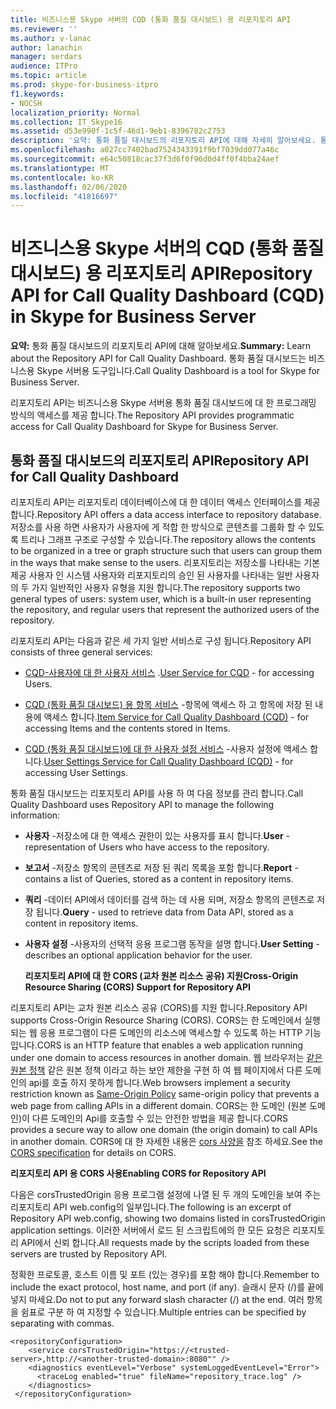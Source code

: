 ```yaml
---
title: 비즈니스용 Skype 서버의 CQD (통화 품질 대시보드) 용 리포지토리 API
ms.reviewer: ''
ms.author: v-lanac
author: lanachin
manager: serdars
audience: ITPro
ms.topic: article
ms.prod: skype-for-business-itpro
f1.keywords:
- NOCSH
localization_priority: Normal
ms.collection: IT_Skype16
ms.assetid: d53e990f-1c5f-46d1-9eb1-8396782c2753
description: '요약: 통화 품질 대시보드의 리포지토리 API에 대해 자세히 알아보세요. 통화 품질 대시보드는 비즈니스용 Skype 서버용 도구입니다.'
ms.openlocfilehash: a027cc7402bad7524343391f9bf7039dd077a46c
ms.sourcegitcommit: e64c50818cac37f3d6f0f96d0d4ff0f4bba24aef
ms.translationtype: MT
ms.contentlocale: ko-KR
ms.lasthandoff: 02/06/2020
ms.locfileid: "41816697"
---
```

# <a name="repository-api-for-call-quality-dashboard-cqd-in-skype-for-business-server"></a><span data-ttu-id="ff6f3-104">비즈니스용 Skype 서버의 CQD (통화 품질 대시보드) 용 리포지토리 API</span><span class="sxs-lookup"><span data-stu-id="ff6f3-104">Repository API for Call Quality Dashboard (CQD) in Skype for Business Server</span></span>
 
<span data-ttu-id="ff6f3-105">**요약:** 통화 품질 대시보드의 리포지토리 API에 대해 알아보세요.</span><span class="sxs-lookup"><span data-stu-id="ff6f3-105">**Summary:** Learn about the Repository API for Call Quality Dashboard.</span></span> <span data-ttu-id="ff6f3-106">통화 품질 대시보드는 비즈니스용 Skype 서버용 도구입니다.</span><span class="sxs-lookup"><span data-stu-id="ff6f3-106">Call Quality Dashboard is a tool for Skype for Business Server.</span></span>
  
<span data-ttu-id="ff6f3-107">리포지토리 API는 비즈니스용 Skype 서버용 통화 품질 대시보드에 대 한 프로그래밍 방식의 액세스를 제공 합니다.</span><span class="sxs-lookup"><span data-stu-id="ff6f3-107">The Repository API provides programmatic access for Call Quality Dashboard for Skype for Business Server.</span></span>
  
## <a name="repository-api-for-call-quality-dashboard"></a><span data-ttu-id="ff6f3-108">통화 품질 대시보드의 리포지토리 API</span><span class="sxs-lookup"><span data-stu-id="ff6f3-108">Repository API for Call Quality Dashboard</span></span>

<span data-ttu-id="ff6f3-109">리포지토리 API는 리포지토리 데이터베이스에 대 한 데이터 액세스 인터페이스를 제공 합니다.</span><span class="sxs-lookup"><span data-stu-id="ff6f3-109">Repository API offers a data access interface to repository database.</span></span> <span data-ttu-id="ff6f3-110">저장소를 사용 하면 사용자가 사용자에 게 적합 한 방식으로 콘텐츠를 그룹화 할 수 있도록 트리나 그래프 구조로 구성할 수 있습니다.</span><span class="sxs-lookup"><span data-stu-id="ff6f3-110">The repository allows the contents to be organized in a tree or graph structure such that users can group them in the ways that make sense to the users.</span></span> <span data-ttu-id="ff6f3-111">리포지토리는 저장소를 나타내는 기본 제공 사용자 인 시스템 사용자와 리포지토리의 승인 된 사용자를 나타내는 일반 사용자의 두 가지 일반적인 사용자 유형을 지원 합니다.</span><span class="sxs-lookup"><span data-stu-id="ff6f3-111">The repository supports two general types of users: system user, which is a built-in user representing the repository, and regular users that represent the authorized users of the repository.</span></span>
  
<span data-ttu-id="ff6f3-112">리포지토리 API는 다음과 같은 세 가지 일반 서비스로 구성 됩니다.</span><span class="sxs-lookup"><span data-stu-id="ff6f3-112">Repository API consists of three general services:</span></span> 
  
- <span data-ttu-id="ff6f3-113">[CQD-사용자에 대 한 사용자 서비스](user-service.md) .</span><span class="sxs-lookup"><span data-stu-id="ff6f3-113">[User Service for CQD](user-service.md) - for accessing Users.</span></span>
    
- <span data-ttu-id="ff6f3-114">[CQD (통화 품질 대시보드) 용 항목 서비스](item-service.md) -항목에 액세스 하 고 항목에 저장 된 내용에 액세스 합니다.</span><span class="sxs-lookup"><span data-stu-id="ff6f3-114">[Item Service for Call Quality Dashboard (CQD)](item-service.md) - for accessing Items and the contents stored in Items.</span></span>
    
- <span data-ttu-id="ff6f3-115">[CQD (통화 품질 대시보드)에 대 한 사용자 설정 서비스](user-settings-service.md) -사용자 설정에 액세스 합니다.</span><span class="sxs-lookup"><span data-stu-id="ff6f3-115">[User Settings Service for Call Quality Dashboard (CQD)](user-settings-service.md) - for accessing User Settings.</span></span>
    
<span data-ttu-id="ff6f3-116">통화 품질 대시보드는 리포지토리 API를 사용 하 여 다음 정보를 관리 합니다.</span><span class="sxs-lookup"><span data-stu-id="ff6f3-116">Call Quality Dashboard uses Repository API to manage the following information:</span></span> 
  
- <span data-ttu-id="ff6f3-117">**사용자** -저장소에 대 한 액세스 권한이 있는 사용자를 표시 합니다.</span><span class="sxs-lookup"><span data-stu-id="ff6f3-117">**User** - representation of Users who have access to the repository.</span></span>
    
- <span data-ttu-id="ff6f3-118">**보고서** -저장소 항목의 콘텐츠로 저장 된 쿼리 목록을 포함 합니다.</span><span class="sxs-lookup"><span data-stu-id="ff6f3-118">**Report** - contains a list of Queries, stored as a content in repository items.</span></span>
    
- <span data-ttu-id="ff6f3-119">**쿼리** -데이터 API에서 데이터를 검색 하는 데 사용 되며, 저장소 항목의 콘텐츠로 저장 됩니다.</span><span class="sxs-lookup"><span data-stu-id="ff6f3-119">**Query** - used to retrieve data from Data API, stored as a content in repository items.</span></span>
    
- <span data-ttu-id="ff6f3-120">**사용자 설정** -사용자의 선택적 응용 프로그램 동작을 설명 합니다.</span><span class="sxs-lookup"><span data-stu-id="ff6f3-120">**User Setting** - describes an optional application behavior for the user.</span></span>
    
  <span data-ttu-id="ff6f3-121">**리포지토리 API에 대 한 CORS (교차 원본 리소스 공유) 지원**</span><span class="sxs-lookup"><span data-stu-id="ff6f3-121">**Cross-Origin Resource Sharing (CORS) Support for Repository API**</span></span>
  
<span data-ttu-id="ff6f3-122">리포지토리 API는 교차 원본 리소스 공유 (CORS)를 지원 합니다.</span><span class="sxs-lookup"><span data-stu-id="ff6f3-122">Repository API supports Cross-Origin Resource Sharing (CORS).</span></span> <span data-ttu-id="ff6f3-123">CORS는 한 도메인에서 실행 되는 웹 응용 프로그램이 다른 도메인의 리소스에 액세스할 수 있도록 하는 HTTP 기능입니다.</span><span class="sxs-lookup"><span data-stu-id="ff6f3-123">CORS is an HTTP feature that enables a web application running under one domain to access resources in another domain.</span></span> <span data-ttu-id="ff6f3-124">웹 브라우저는 [같은 원본 정책](https://www.w3.org/Security/wiki/Same_Origin_Policy) 같은 원본 정책 이라고 하는 보안 제한을 구현 하 여 웹 페이지에서 다른 도메인의 api를 호출 하지 못하게 합니다.</span><span class="sxs-lookup"><span data-stu-id="ff6f3-124">Web browsers implement a security restriction known as [Same-Origin Policy](https://www.w3.org/Security/wiki/Same_Origin_Policy) same-origin policy that prevents a web page from calling APIs in a different domain.</span></span> <span data-ttu-id="ff6f3-125">CORS는 한 도메인 (원본 도메인)이 다른 도메인의 Api를 호출할 수 있는 안전한 방법을 제공 합니다.</span><span class="sxs-lookup"><span data-stu-id="ff6f3-125">CORS provides a secure way to allow one domain (the origin domain) to call APIs in another domain.</span></span> <span data-ttu-id="ff6f3-126">CORS에 대 한 자세한 내용은 [cors 사양을](https://www.w3.org/TR/cors/) 참조 하세요.</span><span class="sxs-lookup"><span data-stu-id="ff6f3-126">See the [CORS specification](https://www.w3.org/TR/cors/) for details on CORS.</span></span>
  
 <span data-ttu-id="ff6f3-127">**리포지토리 API 용 CORS 사용**</span><span class="sxs-lookup"><span data-stu-id="ff6f3-127">**Enabling CORS for Repository API**</span></span>
  
 <span data-ttu-id="ff6f3-128">다음은 corsTrustedOrigin 응용 프로그램 설정에 나열 된 두 개의 도메인을 보여 주는 리포지토리 API web.config의 일부입니다.</span><span class="sxs-lookup"><span data-stu-id="ff6f3-128">The following is an excerpt of Repository API web.config, showing two domains listed in corsTrustedOrigin application settings.</span></span> <span data-ttu-id="ff6f3-129">이러한 서버에서 로드 된 스크립트에의 한 모든 요청은 리포지토리 API에서 신뢰 합니다.</span><span class="sxs-lookup"><span data-stu-id="ff6f3-129">All requests made by the scripts loaded from these servers are trusted by Repository API.</span></span>
  
<span data-ttu-id="ff6f3-130">정확한 프로토콜, 호스트 이름 및 포트 (있는 경우)를 포함 해야 합니다.</span><span class="sxs-lookup"><span data-stu-id="ff6f3-130">Remember to include the exact protocol, host name, and port (if any).</span></span> <span data-ttu-id="ff6f3-131">슬래시 문자 (/)를 끝에 넣지 마세요.</span><span class="sxs-lookup"><span data-stu-id="ff6f3-131">Do not to put any forward slash character (/) at the end.</span></span> <span data-ttu-id="ff6f3-132">여러 항목을 쉼표로 구분 하 여 지정할 수 있습니다.</span><span class="sxs-lookup"><span data-stu-id="ff6f3-132">Multiple entries can be specified by separating with commas.</span></span>
  
```
<repositoryConfiguration>
    <service corsTrustedOrigin="https://<trusted-server>,http://<another-trusted-domain>:8080"" />
    <diagnostics eventLevel="Verbose" systemLoggedEventLevel="Error">
      <traceLog enabled="true" fileName="repository_trace.log" />
    </diagnostics>
 </repositoryConfiguration>
```


